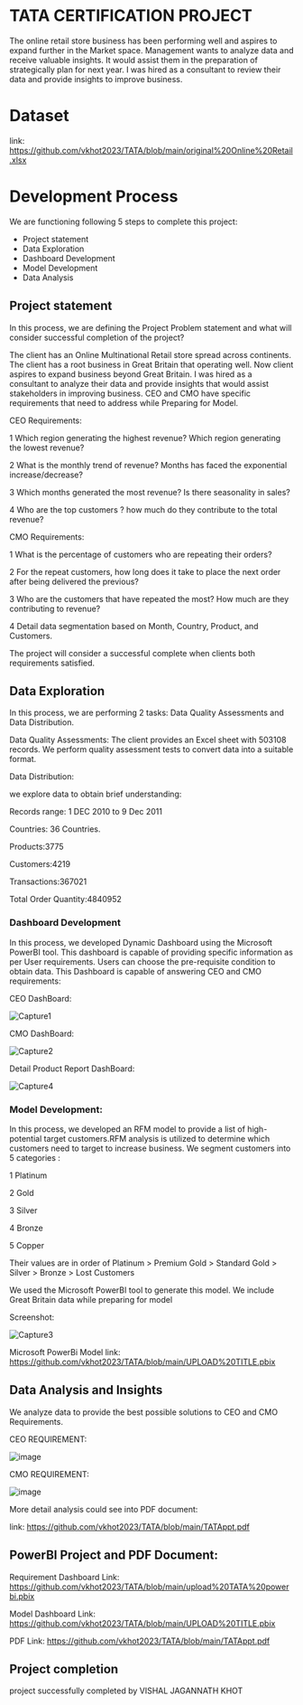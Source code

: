 # TATA CERTIFICATION PROJECT

The online retail store business has been performing well and aspires to expand further in the Market space.
Management wants to analyze data and receive valuable insights. It would assist them in the preparation of strategically plan for next year.
I was hired as a consultant to review their data and provide insights to improve business.

# Dataset
link:  https://github.com/vkhot2023/TATA/blob/main/original%20Online%20Retail.xlsx

# Development Process
We are functioning following 5 steps to complete this project:

* Project statement
* Data Exploration
* Dashboard Development
* Model Development
* Data Analysis

## Project statement
In this process, we are defining the Project Problem statement and what will consider successful completion of the project?

The client has an Online Multinational Retail store spread across continents. The client has a root business in Great Britain that operating well. Now client aspires to expand business beyond Great Britain. I was hired as a consultant to analyze their data and provide insights that would assist stakeholders in improving business. CEO and CMO have specific requirements that need to address while Preparing for Model.

CEO Requirements:

1 Which region generating the highest revenue? Which region generating the lowest revenue?

2 What is the monthly trend of revenue? Months has faced the exponential increase/decrease? 

3 Which months generated the most revenue? Is there seasonality in sales? 

4 Who are the top customers ? how much do they contribute to the total revenue?

CMO Requirements:

1 What is the percentage of customers who are repeating their orders?

2 For the repeat customers, how long does it take to place the next order after being delivered the previous?

3 Who are the customers that have repeated the most? How much are they contributing to revenue? 

4 Detail data segmentation based on Month, Country, Product, and Customers.

The project will consider a successful complete when clients both  requirements satisfied.

## Data Exploration
In this process, we are performing 2 tasks: Data Quality Assessments and Data Distribution.

Data Quality Assessments:
The client provides an Excel sheet with 503108 records. We perform quality assessment tests to convert data into a suitable format.

Data Distribution:

we explore data to obtain brief understanding:

Records range: 1 DEC 2010 to 9 Dec 2011

Countries: 36 Countries. 

Products:3775 

Customers:4219

Transactions:367021

Total Order Quantity:4840952

### Dashboard Development

In this process, we developed Dynamic Dashboard using the Microsoft PowerBI tool. This dashboard is capable of providing specific information as per User requirements. Users can choose the pre-requisite condition to obtain data. This Dashboard is capable of answering CEO and CMO requirements:

CEO DashBoard:

![Capture1](https://user-images.githubusercontent.com/115641570/223327686-fe132ac2-edf6-4968-aa40-ad6e6a4d2e79.PNG)

CMO DashBoard:

![Capture2](https://user-images.githubusercontent.com/115641570/223327925-4ee77e4f-7d47-445d-ad14-7df75d541efa.PNG)

Detail Product Report DashBoard:

![Capture4](https://user-images.githubusercontent.com/115641570/223328171-aa340d80-d40c-4c16-b702-39dcb5379c86.PNG)

### Model Development:

In this process, we developed an RFM model to provide a list of high-potential target customers.RFM analysis is utilized to determine which customers need to target to increase business. 
We segment customers into 5 categories :

1 Platinum 

2  Gold

3  Silver

4 Bronze

5 Copper

Their values are in order of Platinum > Premium Gold > Standard Gold > Silver > Bronze > Lost Customers

We used the Microsoft PowerBI tool to generate this model. We include Great Britain data while preparing for model

Screenshot:

![Capture3](https://user-images.githubusercontent.com/115641570/223330297-7b888048-eb61-4470-a4d7-210727b4c524.PNG)

Microsoft PowerBi Model link: https://github.com/vkhot2023/TATA/blob/main/UPLOAD%20TITLE.pbix

## Data Analysis and Insights

We analyze data to provide the best possible solutions to CEO and CMO Requirements.

CEO REQUIREMENT:

![image](https://user-images.githubusercontent.com/115641570/223349092-659a0a56-4ff9-43ca-9d07-c3e41ca2befe.png)

CMO REQUIREMENT:

![image](https://user-images.githubusercontent.com/115641570/223358652-54c5282b-dfa8-4fe4-ba9b-5ddd0b3634a3.png)

More detail analysis could see into PDF document:

link: https://github.com/vkhot2023/TATA/blob/main/TATAppt.pdf

## PowerBI Project and PDF Document:

Requirement Dashboard Link: https://github.com/vkhot2023/TATA/blob/main/upload%20TATA%20powerbi.pbix

Model Dashboard Link: https://github.com/vkhot2023/TATA/blob/main/UPLOAD%20TITLE.pbix

PDF Link: https://github.com/vkhot2023/TATA/blob/main/TATAppt.pdf

## Project completion

project successfully completed by VISHAL JAGANNATH KHOT


